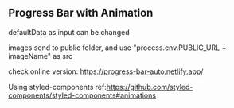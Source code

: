 ## Progress Bar with Animation

defaultData as input can be changed

images send to public folder,
and use "process.env.PUBLIC_URL + imageName" as src

check online version: https://progress-bar-auto.netlify.app/

Using styled-components
ref:https://github.com/styled-components/styled-components#animations
